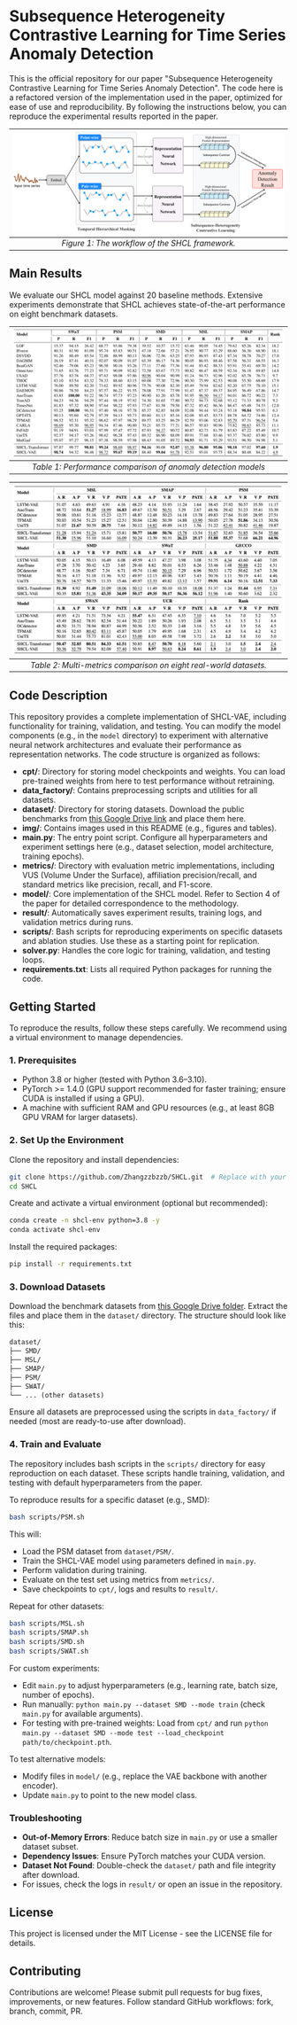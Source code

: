 # Subsequence Heterogeneity Contrastive Learning for Time Series Anomaly Detection

This is the official repository for our paper "Subsequence Heterogeneity Contrastive Learning for Time Series Anomaly Detection". The code here is a refactored version of the implementation used in the paper, optimized for ease of use and reproducibility. By following the instructions below, you can reproduce the experimental results reported in the paper.

| ![Figure 1: SHCL Framework Workflow](img/model.png) |
| :----------------------------------------------------------: |
|       *Figure 1: The workflow of the SHCL framework.*        |

## Main Results

We evaluate our SHCL model against 20 baseline methods. Extensive experiments demonstrate that SHCL achieves state-of-the-art performance on eight benchmark datasets.


| ![Table 1: Performance Comparison](img/OverallResult.png) |
| :----------------------------------------------------------: |
| *Table 1: Performance comparison of anomaly detection models* |


| ![Table 2: Multi-metrics comparison](img/multi-metric.png) |
| :----------------------------------------------------------: |
| *Table 2: Multi-metrics comparison on eight real-world datasets.* |

## Code Description

This repository provides a complete implementation of SHCL-VAE, including functionality for training, validation, and testing. You can modify the model components (e.g., in the `model` directory) to experiment with alternative neural network architectures and evaluate their performance as representation networks. The code structure is organized as follows:

- **cpt/**: Directory for storing model checkpoints and weights. You can load pre-trained weights from here to test performance without retraining.
- **data_factory/**: Contains preprocessing scripts and utilities for all datasets.
- **dataset/**: Directory for storing datasets. Download the public benchmarks from [this Google Drive link](https://drive.google.com/drive/folders/1RaIJQ8esoWuhyphhmMaH-VCDh-WIluRR?usp=sharing) and place them here.
- **img/**: Contains images used in this README (e.g., figures and tables).
- **main.py**: The entry point script. Configure all hyperparameters and experiment settings here (e.g., dataset selection, model architecture, training epochs).
- **metrics/**: Directory with evaluation metric implementations, including VUS (Volume Under the Surface), affiliation precision/recall, and standard metrics like precision, recall, and F1-score.
- **model/**: Core implementation of the SHCL model. Refer to Section 4 of the paper for detailed correspondence to the methodology.
- **result/**: Automatically saves experiment results, training logs, and validation metrics during runs.
- **scripts/**: Bash scripts for reproducing experiments on specific datasets and ablation studies. Use these as a starting point for replication.
- **solver.py**: Handles the core logic for training, validation, and testing loops.
- **requirements.txt**: Lists all required Python packages for running the code.

## Getting Started

To reproduce the results, follow these steps carefully. We recommend using a virtual environment to manage dependencies.

### 1. Prerequisites
- Python 3.8 or higher (tested with Python 3.6–3.10).
- PyTorch >= 1.4.0 (GPU support recommended for faster training; ensure CUDA is installed if using a GPU).
- A machine with sufficient RAM and GPU resources (e.g., at least 8GB GPU VRAM for larger datasets).

### 2. Set Up the Environment
Clone the repository and install dependencies:

```bash
git clone https://github.com/Zhangzzbzzb/SHCL.git  # Replace with your repo URL
cd SHCL
```

Create and activate a virtual environment (optional but recommended):

```bash
conda create -n shcl-env python=3.8 -y
conda activate shcl-env
```

Install the required packages:

```bash
pip install -r requirements.txt
```

### 3. Download Datasets
Download the benchmark datasets from [this Google Drive folder](https://drive.google.com/drive/folders/1RaIJQ8esoWuhyphhmMaH-VCDh-WIluRR?usp=sharing). Extract the files and place them in the `dataset/` directory. The structure should look like this:

```
dataset/
├── SMD/
├── MSL/
├── SMAP/
├── PSM/
├── SWAT/
└── ... (other datasets)
```

Ensure all datasets are preprocessed using the scripts in `data_factory/` if needed (most are ready-to-use after download).

### 4. Train and Evaluate
The repository includes bash scripts in the `scripts/` directory for easy reproduction on each dataset. These scripts handle training, validation, and testing with default hyperparameters from the paper.

To reproduce results for a specific dataset (e.g., SMD):

```bash
bash scripts/PSM.sh
```

This will:
- Load the PSM dataset from `dataset/PSM/`.
- Train the SHCL-VAE model using parameters defined in `main.py`.
- Perform validation during training.
- Evaluate on the test set using metrics from `metrics/`.
- Save checkpoints to `cpt/`, logs and results to `result/`.

Repeat for other datasets:

```bash
bash scripts/MSL.sh
bash scripts/SMAP.sh
bash scripts/SMD.sh
bash scripts/SWAT.sh
```

For custom experiments:
- Edit `main.py` to adjust hyperparameters (e.g., learning rate, batch size, number of epochs).
- Run manually: `python main.py --dataset SMD --mode train` (check `main.py` for available arguments).
- For testing with pre-trained weights: Load from `cpt/` and run `python main.py --dataset SMD --mode test --load_checkpoint path/to/checkpoint.pth`.

To test alternative models:
- Modify files in `model/` (e.g., replace the VAE backbone with another encoder).
- Update `main.py` to point to the new model class.

### Troubleshooting
- **Out-of-Memory Errors**: Reduce batch size in `main.py` or use a smaller dataset subset.
- **Dependency Issues**: Ensure PyTorch matches your CUDA version.
- **Dataset Not Found**: Double-check the `dataset/` path and file integrity after download.
- For issues, check the logs in `result/` or open an issue in the repository.

## License
This project is licensed under the MIT License - see the LICENSE file for details.

## Contributing
Contributions are welcome! Please submit pull requests for bug fixes, improvements, or new features. Follow standard GitHub workflows: fork, branch, commit, PR.